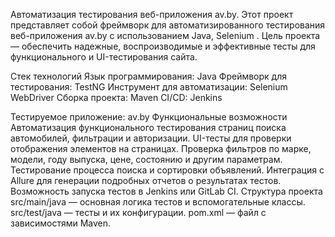 Автоматизация тестирования веб-приложения av.by.
Этот проект представляет собой фреймворк для автоматизированного тестирования веб-приложения av.by с использованием Java, Selenium . Цель проекта — обеспечить надежные, воспроизводимые и эффективные тесты для функционального и UI-тестирования сайта.

Стек технологий
Язык программирования: Java
Фреймворк для тестирования: TestNG
Инструмент для автоматизации: Selenium WebDriver
Сборка проекта: Maven
CI/CD: Jenkins 

Тестируемое приложение: av.by
Функциональные возможности
Автоматизация функционального тестирования страниц поиска автомобилей, фильтрации и авторизации.
UI-тесты для проверки отображения элементов на страницах.
Проверка фильтров по марке, модели, году выпуска, цене, состоянию и другим параметрам.
Тестирование процесса поиска и сортировки объявлений.
Интеграция с Allure для генерации подробных отчетов о результатах тестов.
Возможность запуска тестов в Jenkins или GitLab CI.
Структура проекта
src/main/java — основная логика тестов и вспомогательные классы.
src/test/java — тесты и их конфигурации.
pom.xml — файл с зависимостями Maven.
